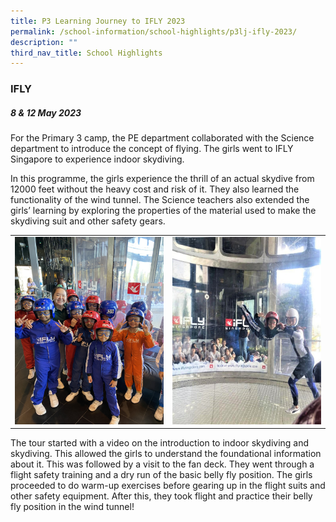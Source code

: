 ```yaml
---
title: P3 Learning Journey to IFLY 2023
permalink: /school-information/school-highlights/p3lj-ifly-2023/
description: ""
third_nav_title: School Highlights
---
```

### IFLY 

##### 8 &amp; 12 May 2023

For the Primary 3 camp, the PE department collaborated with the Science department to introduce the concept of flying. The girls went to IFLY Singapore to experience indoor skydiving.

In this programme, the girls experience the thrill of an actual skydive from 12000 feet without the heavy cost and risk of it. They also learned the functionality of the wind tunnel. 
The Science teachers also extended the girls’ learning by exploring the properties of the material used to make the skydiving suit and other safety gears. 

<table>
<tbody><tr>
		<td><img alt="p3ljifly01" src="/images/P3%20LJ%20IFLY%202023/img_0455.JPG" style="width:500px;height:300px;"> </td>
		<td><img alt="p3ljifly02" src="/images/P3%20LJ%20IFLY%202023/watch%20me%20fly%2002.jpeg" style="width:500px;height:300px;"> </td>
</tr></tbody></table>

The tour started with a video on the introduction to indoor skydiving and skydiving. This allowed the girls to understand the foundational information about it. This was followed by a visit to the fan deck. They went through a flight safety training and a dry run of the basic belly fly position. The girls proceeded to do warm-up exercises before gearing up in the flight suits and other safety equipment. After this, they took flight and practice their belly fly position in the wind tunnel!